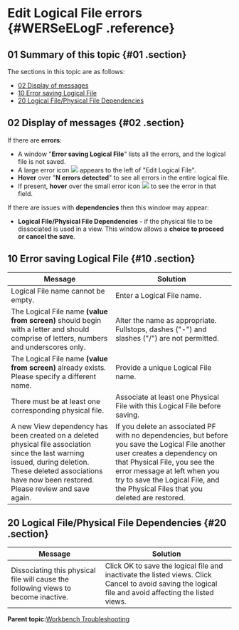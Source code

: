 # Edit Logical File errors {#WERSeELogF .reference}

## 01 Summary of this topic {#01 .section}

The sections in this topic are as follows:

-   [02 Display of messages](WERSeELogF.md#02)
-   [10 Error saving Logical File](WERSeELogF.md#10)
-   [20 Logical File/Physical File Dependencies](WERSeELogF.md#20)

## 02 Display of messages {#02 .section}

If there are **errors**:

-   A window "**Error saving Logical File**" lists all the errors, and the logical file is not saved.
-   A large error icon ![](images/Icon_Error_Large_01.gif) appears to the left of "Edit Logical File".
-   **Hover** over "**N errors detected**" to see all errors in the entire logical file.
-   If present, **hover** over the small error icon ![](images/Icon_Error_Field_01.gif) to see the error in that field.

If there are issues with **dependencies** then this window may appear:

-   **Logical File/Physical File Dependencies** - if the physical file to be dissociated is used in a view. This window allows a **choice to proceed or cancel the save**.

## 10 Error saving Logical File {#10 .section}

|Message|Solution|
|-------|--------|
|Logical File name cannot be empty.|Enter a Logical File name.|
|The Logical File name **\(value from screen\)** should begin with a letter and should comprise of letters, numbers and underscores only.|Alter the name as appropriate. Fullstops, dashes \("-"\) and slashes \("/"\) are not permitted.|
|The Logical File name **\(value from screen\)** already exists. Please specify a different name.|Provide a unique Logical File name.|
|There must be at least one corresponding physical file.|Associate at least one Physical File with this Logical File before saving.|
|A new View dependency has been created on a deleted physical file association since the last warning issued, during deletion. These deleted associations have now been restored. Please review and save again.|If you delete an associated PF with no dependencies, but before you save the Logical File another user creates a dependency on that Physical File, you see the error message at left when you try to save the Logical File, and the Physical Files that you deleted are restored.|

## 20 Logical File/Physical File Dependencies {#20 .section}

|Message|Solution|
|-------|--------|
|Dissociating this physical file will cause the following views to become inactive.|Click OK to save the logical file and inactivate the listed views. Click Cancel to avoid saving the logical file and avoid affecting the listed views.|

**Parent topic:**[Workbench Troubleshooting](../html/AAR950WETr.md)

